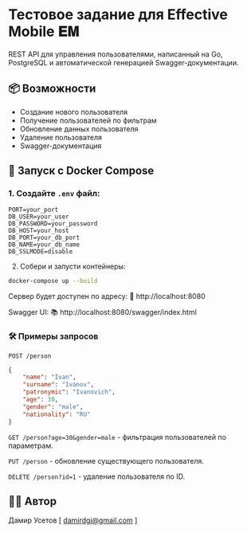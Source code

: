 # Тестовое задание для Effective Mobile 𝐄𝐌

REST API для управления пользователями, написанный на Go, PostgreSQL и автоматической генерацией Swagger-документации.

## 📦 Возможности

- Создание нового пользователя
- Получение пользователей по фильтрам
- Обновление данных пользователя
- Удаление пользователя
- Swagger-документация

## 🚀 Запуск с Docker Compose

### 1. Создайте `.env` файл:

```env
PORT=your_port
DB_USER=your_user
DB_PASSWORD=your_password
DB_HOST=your_host
DB_PORT=your_db_port
DB_NAME=your_db_name
DB_SSLMODE=disable
```

2. Собери и запусти контейнеры:

```bash
docker-compose up --build
```

Сервер будет доступен по адресу:
📍 http://localhost:8080

Swagger UI:
📚 http://localhost:8080/swagger/index.html

### 🛠 Примеры запросов

`POST /person`

```json
{
	"name": "Ivan",
	"surname": "Ivanov",
	"patronymic": "Ivanovich",
	"age": 30,
	"gender": "male",
	"nationality": "RU"
}
```

`GET /person?age=30&gender=male` - фильтрация пользователей по параметрам.

`PUT /person` - обновление существующего пользователя.

`DELETE /person?id=1` - удаление пользователя по ID.

## 🧑‍💻 Автор

Дамир Усетов [ damirdgj@gmail.com ]
